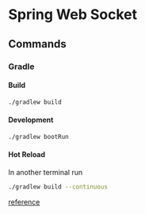 # Spring Web Socket

## Commands

### Gradle

#### Build

```bash
./gradlew build
```

#### Development

```bash
./gradlew bootRun
```

#### Hot Reload

In another terminal run

```bash
./gradlew build --continuous
```

[reference](https://stackoverflow.com/questions/52092504/spring-boot-bootrun-with-continuous-build)

